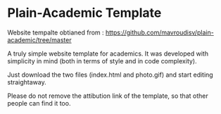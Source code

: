 # Plain-Academic Template
Website tempalte obtianed from : https://github.com/mavroudisv/plain-academic/tree/master

A truly simple website template for academics. It was developed with simplicity in mind (both in terms of style and in code complexity).

Just download the two files (index.html and photo.gif) and start editing straightaway.

Please do not remove the attibution link of the template, so that other people can find it too.
